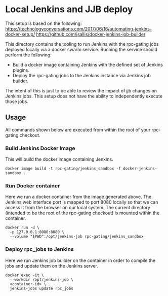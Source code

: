 # Local Jenkins and JJB deploy
This setup is based on the following:
https://technologyconversations.com/2017/06/16/automating-jenkins-docker-setup/
https://github.com/jsallis/docker-jenkins-job-builder

This directory contains the tooling to run Jenkins with the rpc-gating jobs
deployed locally via a docker swarm service. Running the service should
perform the following:
  * Build a docker image containing Jenkins with the defined set of Jenkins plugins.
  * Deploy the rpc-gating jobs to the Jenkins instance via Jenkins job builder.

The intent of this is just to be able to review the impact of jjb changes on
Jenkins jobs. This setup does not have the ability to independently execute
those jobs.

## Usage
All commands shown below are executed from within the root of your rpc-gating
checkout.

### Build Jenkins Docker Image
This will build the docker image containing Jenkins.
```
docker image build -t rpc-gating/jenkins_sandbox -f docker-jenkins-sandbox .
```

### Run Docker container
Here we run a docker container from the image generated above. The Jenkins web
interface port is mapped to port 8080 locally so that we can access it from
the browser on our local system. The current directory (intended to be the
root of the rpc-gating checkout) is mounted within the container.
```
docker run -d \
  -p 127.0.0.1:8080:8080 \
  --volume "$PWD":/opt/jenkins-job rpc-gating/jenkins_sandbox
```

### Deploy rpc_jobs to Jenkins
Here we run Jenkins job builder on the container in order to compile the jobs
and update them on the Jenkins server.
```
docker exec -it \
  --workdir /opt/jenkins-job \
  <container-id> \
  jenkins-jobs update rpc_jobs
```

